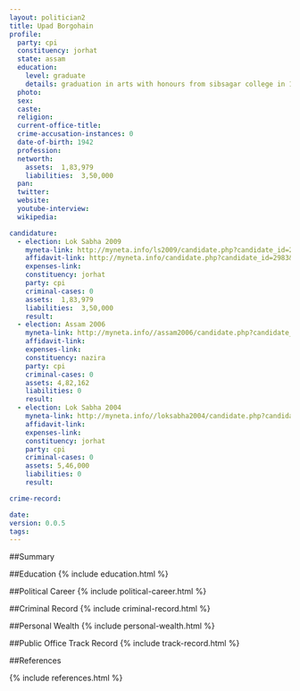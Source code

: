 ```yaml
---
layout: politician2
title: Upad Borgohain
profile: 
  party: cpi
  constituency: jorhat
  state: assam
  education: 
    level: graduate
    details: graduation in arts with honours from sibsagar college in 1961
  photo: 
  sex: 
  caste: 
  religion: 
  current-office-title: 
  crime-accusation-instances: 0
  date-of-birth: 1942
  profession: 
  networth: 
    assets:  1,83,979
    liabilities:  3,50,000
  pan: 
  twitter: 
  website: 
  youtube-interview: 
  wikipedia: 

candidature: 
  - election: Lok Sabha 2009
    myneta-link: http://myneta.info/ls2009/candidate.php?candidate_id=2983
    affidavit-link: http://myneta.info/candidate.php?candidate_id=2983&scan=original
    expenses-link: 
    constituency: jorhat 
    party: cpi
    criminal-cases: 0
    assets:  1,83,979
    liabilities:  3,50,000
    result:  
  - election: Assam 2006
    myneta-link: http://myneta.info//assam2006/candidate.php?candidate_id=211
    affidavit-link: 
    expenses-link: 
    constituency: nazira 
    party: cpi
    criminal-cases: 0
    assets: 4,82,162
    liabilities: 0
    result:  
  - election: Lok Sabha 2004
    myneta-link: http://myneta.info//loksabha2004/candidate.php?candidate_id=353
    affidavit-link: 
    expenses-link: 
    constituency: jorhat 
    party: cpi
    criminal-cases: 0
    assets: 5,46,000
    liabilities: 0
    result:  

crime-record: 

date: 
version: 0.0.5
tags: 
---
```

##Summary


##Education
{% include education.html %}


##Political Career
{% include political-career.html %}


##Criminal Record
{% include criminal-record.html %}


##Personal Wealth
{% include personal-wealth.html %}


##Public Office Track Record
{% include track-record.html %}


##References


{% include references.html %}
